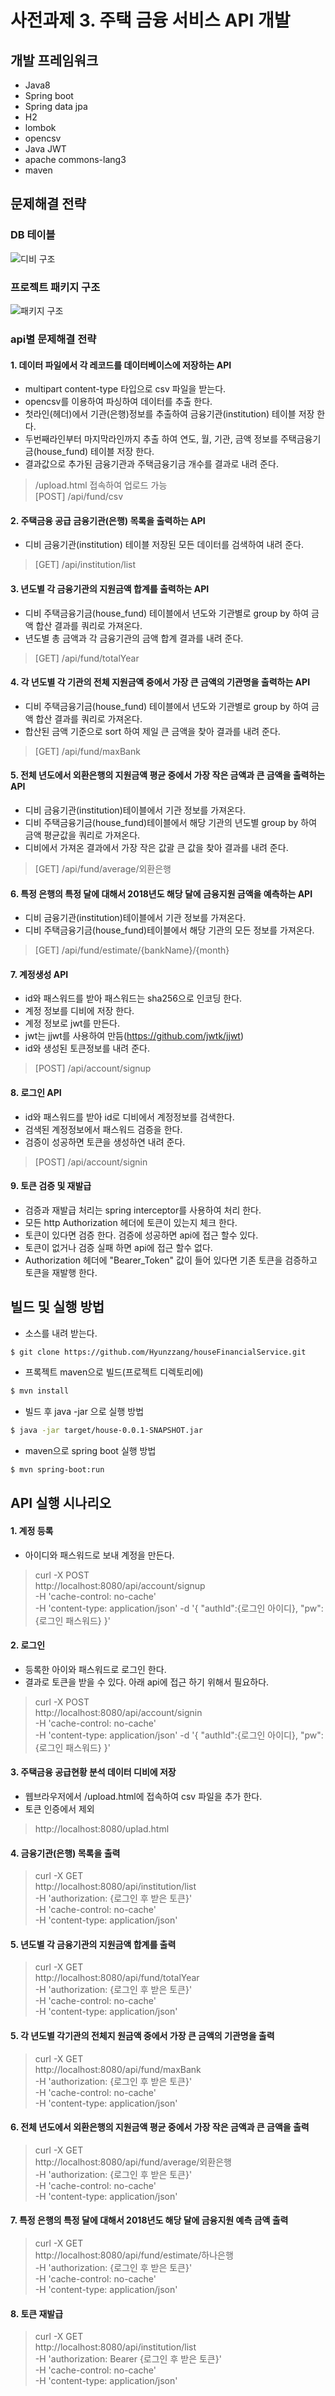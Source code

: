 # 사전과제 3. 주택 금융 서비스 API 개발
 
## 개발 프레임워크 
* Java8
* Spring boot
* Spring data jpa
* H2
* lombok
* opencsv
* Java JWT
* apache commons-lang3
* maven

## 문제해결 전략
### DB 테이블
<img src="./img/task3-db.jpg" title="디비 구조">

### 프로젝트 패키지 구조
<img src="./img/task3_package.jpg" title="패키지 구조">

### api별 문제해결 전략
#### 1. 데이터 파일에서 각 레코드를 데이터베이스에 저장하는 API 
  * multipart content-type 타입으로 csv 파일을 받는다.
  * opencsv를 이용하여 파싱하여 데이터를 추출 한다.
  * 첫라인(헤더)에서 기관(은행)정보를 추출하여 금융기관(institution) 테이블 저장 한다.
  * 두번째라인부터 마지막라인까지 추출 하여 연도, 월, 기관, 금액 정보를 주택금융기금(house_fund) 테이블 저장 한다.
  * 결과값으로 추가된 금융기관과 주택금융기금 개수를 결과로 내려 준다.

> /upload.html 접속하여 업로드 가능</br>
> [POST] /api/fund/csv

#### 2. 주택금융 공급 금융기관(은행) 목록을 출력하는 API 
  * 디비 금융기관(institution) 테이블 저장된 모든 데이터를 검색하여 내려 준다.

> [GET] /api/institution/list

#### 3. 년도별 각 금융기관의 지원금액 합계를 출력하는 API 
  * 디비 주택금융기금(house_fund) 테이블에서 년도와 기관별로 group by 하여 금액 합산 결과를 쿼리로 가져온다.
  * 년도별 총 금액과 각 금융기관의 금액 합계 결과를 내려 준다.

> [GET] /api/fund/totalYear

#### 4. 각 년도별 각 기관의 전체 지원금액 중에서 가장 큰 금액의 기관명을 출력하는 API
  * 디비 주택금융기금(house_fund) 테이블에서 년도와 기관별로 group by 하여 금액 합산 결과를 쿼리로 가져온다.
  * 합산된 금액 기준으로 sort 하여 제일 큰 금액을 찾아 결과를 내려 준다.

> [GET] /api/fund/maxBank

#### 5. 전체 년도에서 외환은행의 지원금액 평균 중에서 가장 작은 금액과 큰 금액을 출력하는 API
  * 디비 금융기관(institution)테이블에서 기관 정보를 가져온다.
  * 디비 주택금융기금(house_fund)테이블에서 해당 기관의 년도별 group by 하여 금액 평균값을 쿼리로 가져온다.
  * 디비에서 가져온 결과에서 가장 작은 값괄 큰 값을 찾아 결과를 내려 준다.

> [GET] /api/fund/average/외환은행

#### 6. 특정 은행의 특정 달에 대해서 2018년도 해당 달에 금융지원 금액을 예측하는 API
  * 디비 금융기관(institution)테이블에서 기관 정보를 가져온다.
  * 디비 주택금융기금(house_fund)테이블에서 해당 기관의 모든 정보를 가져온다.

> [GET] /api/fund/estimate/{bankName}/{month}

#### 7. 계정생성 API
  * id와 패스워드를 받아 패스워드는 sha256으로 인코딩 한다.
  * 계정 정보를 디비에 저장 한다.
  * 계정 정보로 jwt를 만든다. 
  * jwt는 jjwt를 사용하여 만듬(https://github.com/jwtk/jjwt)
  * id와 생성된 토큰정보를 내려 준다.

> [POST] /api/account/signup

#### 8. 로그인 API
  * id와 패스워드를 받아 id로 디비에서 계정정보를 검색한다.
  * 검색된 계정정보에서 패스워드 검증을 한다.
  * 검증이 성공하면 토큰을 생성하연 내려 준다.

> [POST] /api/account/signin

#### 9. 토큰 검증 및 재발급
  * 검증과 재발급 처리는 spring interceptor를 사용하여 처리 한다.
  * 모든 http Authorization 헤더에 토큰이 있는지 체크 한다.
  * 토큰이 있다면 검증 한다. 검증에 성공하면 api에 접근 할수 있다.
  * 토큰이 없거나 검증 실패 하면 api에 접근 할수 없다.
  * Authorization 헤더에 "Bearer_Token" 값이 들어 있다면 기존 토큰을 검증하고 토큰을 재발행 한다.


## 빌드 및 실행 방법
  * 소스를 내려 받는다.
  ```bash
  $ git clone https://github.com/Hyunzzang/houseFinancialService.git
  ```

  * 프록젝트 maven으로 빌드(프로젝트 디렉토리에)
  ```bash
  $ mvn install
  ```
  * 빌드 후 java -jar 으로 실행 방법 
  ```bash
  $ java -jar target/house-0.0.1-SNAPSHOT.jar
  ```
  * maven으로 spring boot 실행 방법
  ```bash
  $ mvn spring-boot:run
  ```
 

## API 실행 시나리오
#### 1. 계정 등록
- 아이디와 패스워드로 보내 계정을 만든다.

> curl -X POST \
  http://localhost:8080/api/account/signup \
  -H 'cache-control: no-cache' \
  -H 'content-type: application/json' 
  -d '{
	"authId":{로그인 아이디},
	"pw":{로그인 패스워드}
}'

#### 2. 로그인 
- 등록한 아이와 패스워드로 로그인 한다.
- 결과로 토큰을 받을 수 있다. 아래 api에 접근 하기 위해서 필요하다.

>curl -X POST \
  http://localhost:8080/api/account/signin \
  -H 'cache-control: no-cache' \
  -H 'content-type: application/json' 
  -d '{
	"authId":{로그인 아이디},
	"pw":{로그인 패스워드}
}'

#### 3. 주택금융 공급현황 분석 데이터 디비에 저장
- 웹브라우저에서 /upload.html에 접속하여 csv 파일을 추가 한다.
- 토큰 인증에서 제외

> http://localhost:8080/uplad.html  

#### 4. 금융기관(은행) 목록을 출력
>curl -X GET \
  http://localhost:8080/api/institution/list \
  -H 'authorization: {로그인 후 받은 토큰}' \
  -H 'cache-control: no-cache' \
  -H 'content-type: application/json'


#### 5. 년도별 각 금융기관의 지원금액 합계를 출력
>curl -X GET \
  http://localhost:8080/api/fund/totalYear \
  -H 'authorization: {로그인 후 받은 토큰}' \
  -H 'cache-control: no-cache' \
  -H 'content-type: application/json'

#### 5. 각 년도별 각기관의 전체지 원금액 중에서 가장 큰 금액의 기관명을 출력
>curl -X GET \
  http://localhost:8080/api/fund/maxBank \
  -H 'authorization: {로그인 후 받은 토큰}' \
  -H 'cache-control: no-cache' \
  -H 'content-type: application/json'

#### 6. 전체 년도에서 외환은행의 지원금액 평균 중에서 가장 작은 금액과 큰 금액을 출력
>curl -X GET \
  http://localhost:8080/api/fund/average/외환은행 \
  -H 'authorization: {로그인 후 받은 토큰}' \
  -H 'cache-control: no-cache' \
  -H 'content-type: application/json'

#### 7. 특정 은행의 특정 달에 대해서 2018년도 해당 달에 금융지원 예측 금액 출력
>curl -X GET \
  http://localhost:8080/api/fund/estimate/하나은행 \
  -H 'authorization: {로그인 후 받은 토큰}' \
  -H 'cache-control: no-cache' \
  -H 'content-type: application/json'

  #### 8. 토큰 재발급
  >curl -X GET \
  http://localhost:8080/api/institution/list \
  -H 'authorization: Bearer {로그인 후 받은 토큰}' \
  -H 'cache-control: no-cache' \
  -H 'content-type: application/json'